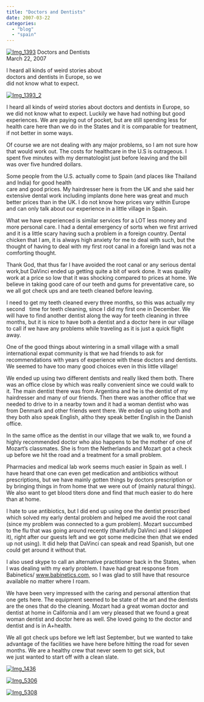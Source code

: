 ```yaml
---
title: "Doctors and Dentists"
date: 2007-03-22
categories: 
  - "blog"
  - "spain"
---
```


 [![Img_1393](https://pub-ac94b3f306b24c0dba4238943c97f2e1.r2.dev/soultravelers3/images/2008/04/08/img_1393.png "Img_1393")](https://pub-ac94b3f306b24c0dba4238943c97f2e1.r2.dev/photos/uncategorized/2008/04/08/img_1393.png) Doctors and Dentists  
March 22, 2007

I heard all kinds of weird stories about  
doctors and dentists in Europe, so we  
did not know what to expect.

<!--more-->

[![Img_1393_2](https://pub-ac94b3f306b24c0dba4238943c97f2e1.r2.dev/soultravelers3/images/2008/04/08/img_1393_2.png "Img_1393_2")](https://pub-ac94b3f306b24c0dba4238943c97f2e1.r2.dev/photos/uncategorized/2008/04/08/img_1393_2.png)

I heard all kinds of weird stories about doctors and dentists in Europe, so we did not know what to expect. Luckily we have had nothing but good experiences. We are paying out of pocket, but are still spending less for health care here than we do in the States and it is comparable for treatment, if not better in some ways.

Of course we are not dealing with any major problems, so I am not sure how that would work out. The costs for healthcare in the U.S is outrageous. I spent five minutes with my dermatologist just before leaving and the bill was over five hundred dollars.

Some people from the U.S. actually come to Spain (and places like Thailand and India) for good health  
care and good prices. My hairdresser here is from the UK and she said her extensive dental work including implants done here was great and much better prices than in the UK. I do not know how prices vary within Europe and can only talk about our experience in a little village in Spain.

What we have experienced is similar services for a LOT less money and more personal care. I had a dental emergency of sorts when we first arrived and it is a little scary having such a problem in a foreign country. Dental chicken that I am, it is always high anxiety for me to deal with such, but the thought of having to deal with my first root canal in a foreign land was not a comforting thought.

Thank God, that thus far I have avoided the root canal or any serious dental work,but DaVinci ended up getting quite a bit of work done. It was quality work at a price so low that it was shocking compared to prices at home. We believe in taking good care of our teeth and gums for preventative care, so we all got check ups and are teeth cleaned before leaving.

I need to get my teeth cleaned every three months, so this was actually my second   time for teeth cleaning, since I did my first one in December. We will have to find another dentist along the way for teeth cleaning in three months, but it is nice to have both a dentist and a doctor here in our village to call if we have any problems while traveling as it is just a quick flight away.

One of the good things about wintering in a small village with a small international expat community is that we had friends to ask for recommendations with years of experience with these doctors and dentists. We seemed to have too many good choices even in this little village!

We ended up using two different dentists and really liked them both. There was an office close by which was really convenient since we could walk to it. The main dentist there was from Argentina and he is the dentist of my hairdresser and many of our friends. Then there was another office that we needed to drive to in a nearby town and it had a woman dentist who was from Denmark and other friends went there. We ended up using both and they both also speak English, altho they speak better English in the Danish office.

In the same office as the dentist in our village that we walk to, we found a highly recommended doctor who also happens to be the mother of one of Mozart’s classmates. She is from the Netherlands and Mozart got a check up before we hit the road and a treatment for a small problem.

Pharmacies and medical lab work seems much easier in Spain as well. I have heard that one can even get medication and antibiotics without prescriptions, but we have mainly gotten things by doctors prescription or by bringing things in from home that we were out of (mainly natural things). We also want to get blood titers done and find that much easier to do here than at home.

I hate to use antibiotics, but I did end up using one the dentist prescribed which solved my early dental problem and helped me avoid the root canal (since my problem was connected to a gum problem). Mozart succumbed to the flu that was going around recently (thankfully DaVinci and I skipped it), right after our guests left and we got some medicine then (that we ended up not using). It did help that DaVinci can speak and read Spanish, but one could get around it without that.

I also used skype to call an alternative practitioner back in the States, when I was dealing with my early problem. I have had great response from Babinetics/ www.babinetics.com, so I was glad to still have that resource available no matter where I roam.

We have been very impressed with the caring and personal attention that one gets here. The equipment seemed to be state of the art and the dentists are the ones that do the cleaning. Mozart had a great woman doctor and dentist at home in California and I am very pleased that we found a great woman dentist and doctor here as well. She loved going to the doctor and dentist and is in A+health.

We all got check ups before we left last September, but we wanted to take advantage of the facilities we have here before hitting the road for seven months. We are a healthy crew that never seem to get sick, but  
we just wanted to start off with a clean slate.

[![Img_1436](https://pub-ac94b3f306b24c0dba4238943c97f2e1.r2.dev/soultravelers3/images/2008/04/08/img_1436.png "Img_1436")](https://pub-ac94b3f306b24c0dba4238943c97f2e1.r2.dev/photos/uncategorized/2008/04/08/img_1436.png)

[![Img_5306](https://pub-ac94b3f306b24c0dba4238943c97f2e1.r2.dev/soultravelers3/images/2008/04/08/img_5306.png "Img_5306")](https://pub-ac94b3f306b24c0dba4238943c97f2e1.r2.dev/photos/uncategorized/2008/04/08/img_5306.png)

[![Img_5308](https://pub-ac94b3f306b24c0dba4238943c97f2e1.r2.dev/soultravelers3/images/2008/04/08/img_5308.png "Img_5308")](https://pub-ac94b3f306b24c0dba4238943c97f2e1.r2.dev/photos/uncategorized/2008/04/08/img_5308.png)
